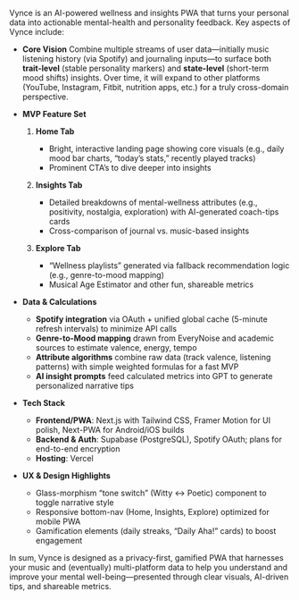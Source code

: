 Vynce is an AI-powered wellness and insights PWA that turns your personal data into actionable mental-health and personality feedback. Key aspects of Vynce include:

* **Core Vision**
  Combine multiple streams of user data—initially music listening history (via Spotify) and journaling inputs—to surface both **trait-level** (stable personality markers) and **state-level** (short-term mood shifts) insights. Over time, it will expand to other platforms (YouTube, Instagram, Fitbit, nutrition apps, etc.) for a truly cross-domain perspective.

* **MVP Feature Set**

  1. **Home Tab**

     * Bright, interactive landing page showing core visuals (e.g., daily mood bar charts, “today’s stats,” recently played tracks)
     * Prominent CTA’s to dive deeper into insights
  2. **Insights Tab**

     * Detailed breakdowns of mental-wellness attributes (e.g., positivity, nostalgia, exploration) with AI-generated coach-tips cards
     * Cross-comparison of journal vs. music-based insights
  3. **Explore Tab**

     * “Wellness playlists” generated via fallback recommendation logic (e.g., genre-to-mood mapping)
     * Musical Age Estimator and other fun, shareable metrics

* **Data & Calculations**

  * **Spotify integration** via OAuth + unified global cache (5-minute refresh intervals) to minimize API calls
  * **Genre-to-Mood mapping** drawn from EveryNoise and academic sources to estimate valence, energy, tempo
  * **Attribute algorithms** combine raw data (track valence, listening patterns) with simple weighted formulas for a fast MVP
  * **AI insight prompts** feed calculated metrics into GPT to generate personalized narrative tips

* **Tech Stack**

  * **Frontend/PWA**: Next.js with Tailwind CSS, Framer Motion for UI polish, Next-PWA for Android/iOS builds
  * **Backend & Auth**: Supabase (PostgreSQL), Spotify OAuth; plans for end-to-end encryption
  * **Hosting**: Vercel

* **UX & Design Highlights**

  * Glass-morphism “tone switch” (Witty ↔ Poetic) component to toggle narrative style
  * Responsive bottom-nav (Home, Insights, Explore) optimized for mobile PWA
  * Gamification elements (daily streaks, “Daily Aha!” cards) to boost engagement

In sum, Vynce is designed as a privacy-first, gamified PWA that harnesses your music and (eventually) multi-platform data to help you understand and improve your mental well-being—presented through clear visuals, AI-driven tips, and shareable metrics.

